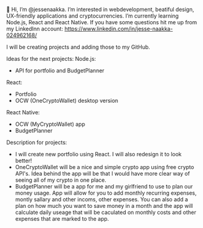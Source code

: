 👋 Hi, I’m @jessenaakka. I’m interested in webdevelopment, beatiful design, UX-friendly applications and cryptocurrencies. 
I’m currently learning Node.js, React and React Native. If you have some questions hit me up from my LinkedInn account: https://www.linkedin.com/in/jesse-naakka-024962168/

I will be creating projects and adding those to my GitHub. 

Ideas for the next projects:
Node.js: 
  - API for portfolio and BudgetPlanner
  
React:
  - Portfolio
  - OCW (OneCryptoWallet) desktop version
  
React Native:
  - OCW (MyCryptoWallet) app
  - BudgetPlanner
  
Description for projects:
  - I will create new portfolio using React. I will also redesign it to look better!
  - OneCryptoWallet will be a nice and simple crypto app using free crypto API's. Idea behind the app will be that I would have more clear way of seeing all of my crypto in one place.
  - BudgetPlanner will be a app for me and my girlfriend to use to plan our money usage. App will allow for you to add monthly recurring expenses, montly sallary and other incoms, other expenses. You can also add a plan on how much you want to save money in a month and the app will calculate daily useage that will be caculated on monthly costs and other expenses that are marked to the app.
